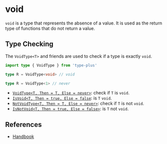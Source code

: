 # void

`void` is a type that represents the absence of a value. It is used as the return type of functions that do not return a value.

## Type Checking

The `VoidType<T>` and friends are used to check if a type is exactly `void`.

```ts
import type { VoidType } from 'type-plus'

type R = VoidType<void> // void

type R = VoidType<1> // never
```

- [`VoidType<T, Then = T, Else = never>`](void_type.ts#L15): check if `T` is `void`.
- [`IsVoid<T, Then = true, Else = false`](void_type.ts#L32): is `T` `void`.
- [`NotVoidType<T, Then = T, Else = never>`](void_type.ts#L45): check if `T` is not `void`.
- [`IsNotVoid<T, Then = true, Else = false>`](void_type.ts#L58): is `T` not `void`.

## References

- [Handbook]

[handbook]: https://www.typescriptlang.org/docs/handbook/2/functions.html#void
